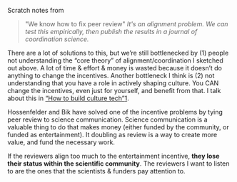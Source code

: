 Scratch notes from 

> "We know how to fix peer review"
> _It's an alignment problem. We can test this empirically, then publish the results in a journal of coordination science._


There are a lot of solutions to this, but we’re still bottlenecked by (1) people not understanding the “core theory” of alignment/coordination I sketched out above. A lot of time & effort & money is wasted because it doesn’t do anything to change the incentives. Another bottleneck I think is (2) not understanding that you have a role in actively shaping culture. You CAN change the incentives, even just for yourself, and benefit from that. I talk about this in [“How to build culture tech”](https://defenderofthebasic.substack.com/p/how-to-build-culture-tech)[1](#footnote-1).

Hossenfelder and Bik have solved one of the incentive problems by tying peer review to science communication. Science communication is a valuable thing to do that makes money (either funded by the community, or funded as entertainment). It doubling as review is a way to create more value, and fund the necessary work.

If the reviewers align too much to the entertainment incentive, **they lose their status within the scientific community**. The reviewers I want to listen to are the ones that the scientists & funders pay attention to.